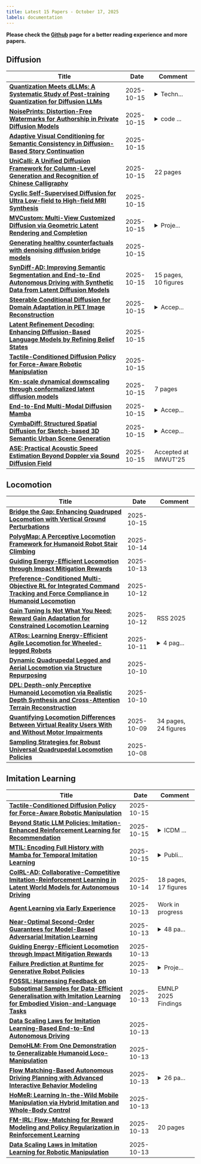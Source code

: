 ```yaml
---
title: Latest 15 Papers - October 17, 2025
labels: documentation
---
```

**Please check the [Github](https://github.com/zezhishao/MTS_Daily_ArXiv) page for a better reading experience and more papers.**

## Diffusion
| **Title** | **Date** | **Comment** |
| --- | --- | --- |
| **[Quantization Meets dLLMs: A Systematic Study of Post-training Quantization for Diffusion LLMs](http://arxiv.org/abs/2508.14896v2)** | 2025-10-15 | <details><summary>Techn...</summary><p>Technical Report, Work in Progress</p></details> |
| **[NoisePrints: Distortion-Free Watermarks for Authorship in Private Diffusion Models](http://arxiv.org/abs/2510.13793v1)** | 2025-10-15 | <details><summary>code ...</summary><p>code available at: https://github.com/nirgoren/NoisePrints</p></details> |
| **[Adaptive Visual Conditioning for Semantic Consistency in Diffusion-Based Story Continuation](http://arxiv.org/abs/2510.13787v1)** | 2025-10-15 |  |
| **[UniCalli: A Unified Diffusion Framework for Column-Level Generation and Recognition of Chinese Calligraphy](http://arxiv.org/abs/2510.13745v1)** | 2025-10-15 | 22 pages |
| **[Cyclic Self-Supervised Diffusion for Ultra Low-field to High-field MRI Synthesis](http://arxiv.org/abs/2510.13735v1)** | 2025-10-15 |  |
| **[MVCustom: Multi-View Customized Diffusion via Geometric Latent Rendering and Completion](http://arxiv.org/abs/2510.13702v1)** | 2025-10-15 | <details><summary>Proje...</summary><p>Project page: https://minjung-s.github.io/mvcustom</p></details> |
| **[Generating healthy counterfactuals with denoising diffusion bridge models](http://arxiv.org/abs/2510.13684v1)** | 2025-10-15 |  |
| **[SynDiff-AD: Improving Semantic Segmentation and End-to-End Autonomous Driving with Synthetic Data from Latent Diffusion Models](http://arxiv.org/abs/2411.16776v2)** | 2025-10-15 | 15 pages, 10 figures |
| **[Steerable Conditional Diffusion for Domain Adaptation in PET Image Reconstruction](http://arxiv.org/abs/2510.13441v1)** | 2025-10-15 | <details><summary>Accep...</summary><p>Accepted for oral presentation at IEEE NSS MIC RTSD 2025 (submitted May 2025; accepted July 2025; to be presented Nov 2025)</p></details> |
| **[Latent Refinement Decoding: Enhancing Diffusion-Based Language Models by Refining Belief States](http://arxiv.org/abs/2510.11052v2)** | 2025-10-15 |  |
| **[Tactile-Conditioned Diffusion Policy for Force-Aware Robotic Manipulation](http://arxiv.org/abs/2510.13324v1)** | 2025-10-15 |  |
| **[Km-scale dynamical downscaling through conformalized latent diffusion models](http://arxiv.org/abs/2510.13301v1)** | 2025-10-15 | 7 pages |
| **[End-to-End Multi-Modal Diffusion Mamba](http://arxiv.org/abs/2510.13253v1)** | 2025-10-15 | <details><summary>Accep...</summary><p>Accepted by ICCV 2025</p></details> |
| **[CymbaDiff: Structured Spatial Diffusion for Sketch-based 3D Semantic Urban Scene Generation](http://arxiv.org/abs/2510.13245v1)** | 2025-10-15 | <details><summary>Accep...</summary><p>Accepted by NeurIPS 2025</p></details> |
| **[ASE: Practical Acoustic Speed Estimation Beyond Doppler via Sound Diffusion Field](http://arxiv.org/abs/2412.20142v2)** | 2025-10-15 | Accepted at IMWUT'25 |

## Locomotion
| **Title** | **Date** | **Comment** |
| --- | --- | --- |
| **[Bridge the Gap: Enhancing Quadruped Locomotion with Vertical Ground Perturbations](http://arxiv.org/abs/2510.13488v1)** | 2025-10-15 |  |
| **[PolygMap: A Perceptive Locomotion Framework for Humanoid Robot Stair Climbing](http://arxiv.org/abs/2510.12346v1)** | 2025-10-14 |  |
| **[Guiding Energy-Efficient Locomotion through Impact Mitigation Rewards](http://arxiv.org/abs/2510.09543v2)** | 2025-10-13 |  |
| **[Preference-Conditioned Multi-Objective RL for Integrated Command Tracking and Force Compliance in Humanoid Locomotion](http://arxiv.org/abs/2510.10851v1)** | 2025-10-12 |  |
| **[Gain Tuning Is Not What You Need: Reward Gain Adaptation for Constrained Locomotion Learning](http://arxiv.org/abs/2510.10759v1)** | 2025-10-12 | RSS 2025 |
| **[ATRos: Learning Energy-Efficient Agile Locomotion for Wheeled-legged Robots](http://arxiv.org/abs/2510.09980v1)** | 2025-10-11 | <details><summary>4 pag...</summary><p>4 pages, 2 figures, submitted to IROS 2025 wheeled-legged workshop</p></details> |
| **[Dynamic Quadrupedal Legged and Aerial Locomotion via Structure Repurposing](http://arxiv.org/abs/2510.09526v1)** | 2025-10-10 |  |
| **[DPL: Depth-only Perceptive Humanoid Locomotion via Realistic Depth Synthesis and Cross-Attention Terrain Reconstruction](http://arxiv.org/abs/2510.07152v2)** | 2025-10-10 |  |
| **[Quantifying Locomotion Differences Between Virtual Reality Users With and Without Motor Impairments](http://arxiv.org/abs/2510.07987v1)** | 2025-10-09 | 34 pages, 24 figures |
| **[Sampling Strategies for Robust Universal Quadrupedal Locomotion Policies](http://arxiv.org/abs/2510.07094v1)** | 2025-10-08 |  |

## Imitation Learning
| **Title** | **Date** | **Comment** |
| --- | --- | --- |
| **[Tactile-Conditioned Diffusion Policy for Force-Aware Robotic Manipulation](http://arxiv.org/abs/2510.13324v1)** | 2025-10-15 |  |
| **[Beyond Static LLM Policies: Imitation-Enhanced Reinforcement Learning for Recommendation](http://arxiv.org/abs/2510.13229v1)** | 2025-10-15 | <details><summary>ICDM ...</summary><p>ICDM 2025 Accepted Paper</p></details> |
| **[MTIL: Encoding Full History with Mamba for Temporal Imitation Learning](http://arxiv.org/abs/2505.12410v3)** | 2025-10-15 | <details><summary>Publi...</summary><p>Published in IEEE Robotics and Automation Letters (RA-L), 2025. 8 pages, 5 figures</p></details> |
| **[CoIRL-AD: Collaborative-Competitive Imitation-Reinforcement Learning in Latent World Models for Autonomous Driving](http://arxiv.org/abs/2510.12560v1)** | 2025-10-14 | 18 pages, 17 figures |
| **[Agent Learning via Early Experience](http://arxiv.org/abs/2510.08558v2)** | 2025-10-13 | Work in progress |
| **[Near-Optimal Second-Order Guarantees for Model-Based Adversarial Imitation Learning](http://arxiv.org/abs/2510.09487v2)** | 2025-10-13 | <details><summary>48 pa...</summary><p>48 pages, 3 figures, 4 tables</p></details> |
| **[Guiding Energy-Efficient Locomotion through Impact Mitigation Rewards](http://arxiv.org/abs/2510.09543v2)** | 2025-10-13 |  |
| **[Failure Prediction at Runtime for Generative Robot Policies](http://arxiv.org/abs/2510.09459v2)** | 2025-10-13 | <details><summary>Proje...</summary><p>Project page: https://tum-lsy.github.io/fiper_website. 33 pages, 12 figures. Accepted to NeurIPS 2025</p></details> |
| **[FOSSIL: Harnessing Feedback on Suboptimal Samples for Data-Efficient Generalisation with Imitation Learning for Embodied Vision-and-Language Tasks](http://arxiv.org/abs/2510.11307v1)** | 2025-10-13 | EMNLP 2025 Findings |
| **[Data Scaling Laws for Imitation Learning-Based End-to-End Autonomous Driving](http://arxiv.org/abs/2412.02689v2)** | 2025-10-13 |  |
| **[DemoHLM: From One Demonstration to Generalizable Humanoid Loco-Manipulation](http://arxiv.org/abs/2510.11258v1)** | 2025-10-13 |  |
| **[Flow Matching-Based Autonomous Driving Planning with Advanced Interactive Behavior Modeling](http://arxiv.org/abs/2510.11083v1)** | 2025-10-13 | <details><summary>26 pa...</summary><p>26 pages, 6 figures. Accepted at NeurIPS 2025</p></details> |
| **[HoMeR: Learning In-the-Wild Mobile Manipulation via Hybrid Imitation and Whole-Body Control](http://arxiv.org/abs/2506.01185v2)** | 2025-10-13 |  |
| **[FM-IRL: Flow-Matching for Reward Modeling and Policy Regularization in Reinforcement Learning](http://arxiv.org/abs/2510.09222v2)** | 2025-10-13 | 20 pages |
| **[Data Scaling Laws in Imitation Learning for Robotic Manipulation](http://arxiv.org/abs/2410.18647v3)** | 2025-10-13 |  |

